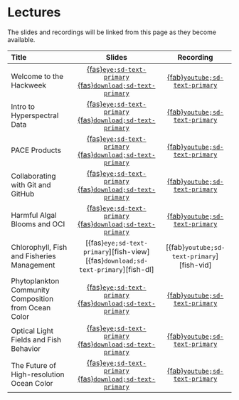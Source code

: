# Lectures

The slides and recordings will be linked from this page as they become available.

| Title | Slides | Recording |
| :---- | :----: | :-------: |
| Welcome to the Hackweek                 | [{fas}`eye;sd-text-primary`][welcome-view] [{fas}`download;sd-text-primary`][welcome-dl]    | [{fab}`youtube;sd-text-primary`][welcome-vid] |
| Intro to Hyperspectral Data  | [{fas}`eye;sd-text-primary`][hyper-view] [{fas}`download;sd-text-primary`][hyper-dl]    | [{fab}`youtube;sd-text-primary`][hyper-vid] |
| PACE Products     | [{fas}`eye;sd-text-primary`][pace-view] [{fas}`download;sd-text-primary`][pace-dl]         | [{fab}`youtube;sd-text-primary`][pace-vid] |
| Collaborating with Git and GitHub | [{fas}`eye;sd-text-primary`][collab-view] [{fas}`download;sd-text-primary`][collab-dl] | [{fab}`youtube;sd-text-primary`][collab-vid] |
| Harmful Algal Blooms and OCI                              | [{fas}`eye;sd-text-primary`][habs-view] [{fas}`download;sd-text-primary`][habs-dl]       | [{fab}`youtube;sd-text-primary`][habs-vid] |
| Chlorophyll, Fish and Fisheries Management    | [{fas}`eye;sd-text-primary`][fish-view] [{fas}`download;sd-text-primary`][fish-dl]    | [{fab}`youtube;sd-text-primary`][fish-vid] |
| Phytoplankton Community Composition from Ocean Color  | [{fas}`eye;sd-text-primary`][phyto-view] [{fas}`download;sd-text-primary`][phyto-dl]   | [{fab}`youtube;sd-text-primary`][phyto-vid] |
| Optical Light Fields and Fish Behavior | [{fas}`eye;sd-text-primary`][light-view] [{fas}`download;sd-text-primary`][light-dl]   | [{fab}`youtube;sd-text-primary`][light-vid] |
| The Future of High-resolution Ocean Color | [{fas}`eye;sd-text-primary`][future-view] [{fas}`download;sd-text-primary`][future-dl]   | [{fab}`youtube;sd-text-primary`][future-vid] |

[welcome-view]: ""
[welcome-dl]: ""
[welcome-vid]: ""
[hyper-view]: ""
[hyper-dl]: ""
[hyper-vid]: ""
[pace-view]: ""
[pace-dl]: ""
[pace-vid]: ""
[collab-view]: https://docs.google.com/presentation/d/1pfjCAAb3Erv8mApSXZ5YyisSuh7a-gbMAjmmNiCP2j8/present?usp=sharing
[collab-dl]: https://drive.usercontent.google.com/download?id=1AE5ETm5qLn6szpClIU_mJkYM_w8uopRK&export=download&authuser=0
[collab-vid]: ""
[habs-view]: ""
[habs-dl]: ""
[habs-vid]: ""
[phyto-view]: ""
[phyto-dl]: ""
[phyto-vid]: ""
[light-view]: ""
[light-dl]: ""
[light-vid]: ""
[future-view]: ""
[future-dl]: ""
[future-vid]: ""
